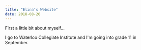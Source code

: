 ```yaml
---
title: "Elina's Website"
date: 2018-08-26
---
```


First a little bit about myself...

I go to Waterloo Collegiate Institute and I'm going into grade 11 in September. 
